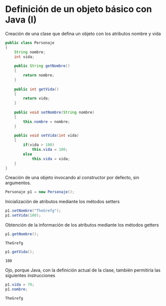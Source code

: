 # Definición de un objeto básico con Java (I)

Creación de una clase que defina un objeto con los atributos nombre y vida


```Java
public class Personaje
{
    String nombre;
    int vida;
      
    public String getNombre()
    {
        return nombre;
    }
    
    public int getVida()
    {
        return vida;
    }    
    
    public void setNombre(String nombre)
    {
        this.nombre = nombre;
    }
    
    public void setVida(int vida)
    {
        if(vida > 100)
            this.vida = 100;
        else
            this.vida = vida;
    }        
}
```

Creación de una objeto invocando al constructor por defecto, sin argumentos.


```Java
Personaje p1 = new Personaje();
```

Inicialización de atributos mediante los métodos setters


```Java
p1.setNombre("TheGrefg");
p1.setVida(100);
```

Obtención de la información de los atributos mediante los métodos getters


```Java
p1.getNombre();
```




    TheGrefg




```Java
p1.getVida();
```




    100



Ojo, porque Java, con la definición actual de la clase, también permitiría las siguientes instrucciones


```Java
p1.vida = 70;
p1.nombre;
```




    TheGrefg




```Java

```
